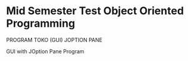 # Mid Semester Test Object Oriented Programming
PROGRAM TOKO (GUI) JOPTION PANE

GUI with JOption Pane Program
